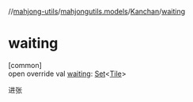 //[mahjong-utils](../../../index.md)/[mahjongutils.models](../index.md)/[Kanchan](index.md)/[waiting](waiting.md)

# waiting

[common]\
open override val [waiting](waiting.md): [Set](https://kotlinlang.org/api/latest/jvm/stdlib/kotlin.collections/-set/index.html)&lt;[Tile](../-tile/index.md)&gt;

进张
